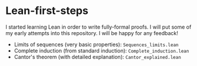 # Lean-first-steps
I started learning Lean in order to write fully-formal proofs. I will put some of my early attempts into this repository. I will be happy for any feedback!

- Limits of sequences (very basic properties): `Sequences_limits.lean`
- Complete induction (from standard induction): `Complete_induction.lean`
- Cantor's theorem (with detailed explanation): `Cantor_explained.lean`
